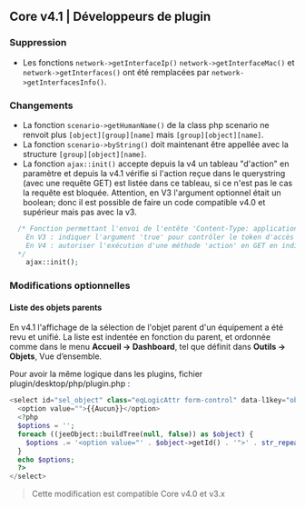 ## Core v4.1 | Développeurs de plugin

### Suppression

- Les fonctions `network->getInterfaceIp()` `network->getInterfaceMac()` et `network->getInterfaces()` ont été remplacées par `network->getInterfacesInfo()`.

### Changements

- La fonction `scenario->getHumanName()` de la class php scenario ne renvoit plus `[object][group][name]` mais `[group][object][name]`.
- La fonction `scenario->byString()` doit maintenant être appellée avec la structure `[group][object][name]`.
- La fonction `ajax::init()` accepte depuis la v4 un tableau "d'action" en paramètre et depuis la v4.1 vérifie si l'action reçue dans le querystring (avec une requête GET) est listée dans ce tableau, si ce n'est pas le cas la requête est bloquée.
Attention, en V3 l'argument optionnel était un boolean; donc il est possible de faire un code compatible v4.0 et supérieur mais pas avec la v3.
````php
  /* Fonction permettant l'envoi de l'entête 'Content-Type: application/json'
    En V3 : indiquer l'argument 'true' pour contrôler le token d'accès Jeedom
    En V4 : autoriser l'exécution d'une méthode 'action' en GET en indiquant le(s) nom(s) de(s) action(s) dans un tableau en argument
  */  
    ajax::init();
````

### Modifications optionnelles

#### Liste des objets parents

En v4.1 l'affichage de la sélection de l'objet parent d'un équipement a été revu et unifié. La liste est indentée en fonction du parent, et ordonnée comme dans le menu **Accueil  → Dashboard**, tel que définit dans **Outils → Objets**, Vue d’ensemble.

Pour avoir la même logique dans les plugins, fichier plugin/desktop/php/plugin.php :

````php
<select id="sel_object" class="eqLogicAttr form-control" data-l1key="object_id">
  <option value="">{{Aucun}}</option>
  <?php
  $options = '';
  foreach ((jeeObject::buildTree(null, false)) as $object) {
    $options .= '<option value="' . $object->getId() . '">' . str_repeat('&nbsp;&nbsp;', $object->getConfiguration('parentNumber')) . $object->getName() . '</option>';
  }
  echo $options;
  ?>
</select>
````

> Cette modification est compatible Core v4.0 et v3.x

